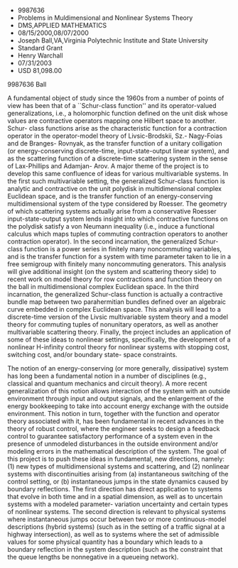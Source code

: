 
* 9987636
* Problems in Muldimensional and Nonlinear Systems Theory
* DMS,APPLIED MATHEMATICS
* 08/15/2000,08/07/2000
* Joseph Ball,VA,Virginia Polytechnic Institute and State University
* Standard Grant
* Henry Warchall
* 07/31/2003
* USD 81,098.00

9987636 Ball

A fundamental object of study since the 1960s from a number of points of view
has been that of a ``Schur-class function'' and its operator-valued
generalizations, i.e., a holomorphic function defined on the unit disk whose
values are contractive operators mapping one Hilbert space to another. Schur-
class functions arise as the characteristic function for a contraction operator
in the operator-model theory of Livsic-Brodskii, Sz.- Nagy-Foias and de Branges-
Rovnyak, as the transfer function of a unitary colligation (or energy-conserving
discrete-time, input-state-output linear system), and as the scattering function
of a discrete-time scattering system in the sense of Lax-Phillips and Adamjan-
Arov. A major theme of the project is to develop this same confluence of ideas
for various multivariable systems. In the first such multivariable setting, the
generalized Schur-class function is analytic and contractive on the unit
polydisk in multidimensional complex Euclidean space, and is the transfer
function of an energy-conserving multidimensional system of the type considered
by Roesser. The geometry of which scattering systems actually arise from a
conservative Roesser input-state-output system lends insight into which
contractive functions on the polydisk satisfy a von Neumann inequality (i.e.,
induce a functional calculus which maps tuples of commuting contraction
operators to another contraction operator). In the second incarnation, the
generalized Schur-class function is a power series in finitely many noncommuting
variables, and is the transfer function for a system with time parameter taken
to lie in a free semigroup with finitely many noncommuting generators. This
analysis will give additional insight (on the system and scattering theory side)
to recent work on model theory for row contractions and function theory on the
ball in multidimensional complex Euclidean space. In the third incarnation, the
generalized Schur-class function is actually a contractive bundle map between
two parahermitian bundles defined over an algebraic curve embedded in complex
Euclidean space. This analysis will lead to a discrete-time version of the
Livsic multivariable system theory and a model theory for commuting tuples of
nonunitary operators, as well as another multivariable scattering theory.
Finally, the project includes an application of some of these ideas to nonlinear
settings, specifically, the development of a nonlinear H-infinity control theory
for nonlinear systems with stopping cost, switching cost, and/or boundary state-
space constraints.

The notion of an energy-conserving (or more generally, dissipative) system has
long been a fundamental notion in a number of disciplines (e.g., classical and
quantum mechanics and circuit theory). A more recent generalization of this
notion allows interaction of the system with an outside environment through
input and output signals, and the enlargement of the energy bookkeeping to take
into account energy exchange with the outside environment. This notion in turn,
together with the function and operator theory associated with it, has been
fundamental in recent advances in the theory of robust control, where the
engineer seeks to design a feedback control to guarantee satisfactory
performance of a system even in the presence of unmodeled disturbances in the
outside environment and/or modeling errors in the mathematical description of
the system. The goal of this project is to push these ideas in fundamental, new
directions, namely: (1) new types of multidimensional systems and scattering,
and (2) nonlinear systems with discontinuities arising from (a) instantaneous
switching of the control setting, or (b) instantaneous jumps in the state
dynamics caused by boundary reflections. The first direction has direct
application to systems that evolve in both time and in a spatial dimension, as
well as to uncertain systems with a modeled parameter- variation uncertainty and
certain types of nonlinear systems. The second direction is relevant to physical
systems where instantaneous jumps occur between two or more continuous-model
descriptions (hybrid systems) (such as in the setting of a traffic signal at a
highway intersection), as well as to systems where the set of admissible values
for some physical quantity has a boundary which leads to a boundary reflection
in the system description (such as the constraint that the queue lengths be
nonnegative in a queueing network).
